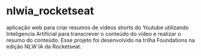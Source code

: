 # nlwia_rocketseat

aplicação web para criar resumos de vídeos shorts do Youtube utilizando Inteligencia Artificial para transcrever o conteúdo do vídeo e realizar o resumo do conteúdo. Esse projeto foi desenvolvido na trilha Foundations na edição NLW IA da Rocketseat.
